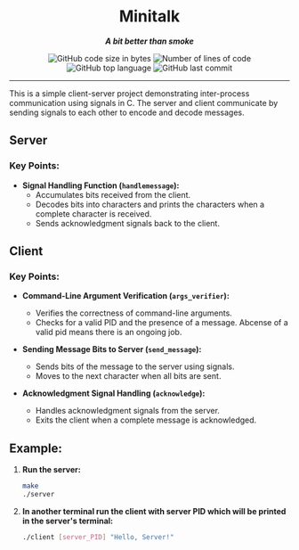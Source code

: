 <h1 align="center">Minitalk</h1>
<p align="center"><i><b>A bit better than smoke</b></i><p>

 <p align="center">
	<img alt="GitHub code size in bytes" src="https://img.shields.io/github/languages/code-size/kbly538/minitalk?color=lightblue" />
	<img alt="Number of lines of code" src="https://img.shields.io/badge/total_lines-178-green" />
	<img alt="GitHub top language" src="https://img.shields.io/github/languages/top/kbly538/minitalk?color=blue" />
	<img alt="GitHub last commit" src="https://img.shields.io/github/last-commit/kbly538/minitalk?color=green" />
</p>

---

This is a simple client-server project demonstrating inter-process communication using signals in C. The server and client communicate by sending signals to each other to encode and decode messages.

## Server

### Key Points:

- **Signal Handling Function (`handlemessage`):**
  - Accumulates bits received from the client.
  - Decodes bits into characters and prints the characters when a complete character is received.
  - Sends acknowledgment signals back to the client.

## Client

### Key Points:

- **Command-Line Argument Verification (`args_verifier`):**
  - Verifies the correctness of command-line arguments.
  - Checks for a valid PID and the presence of a message. Abcense of a valid pid means there is an ongoing job.

- **Sending Message Bits to Server (`send_message`):**
  - Sends bits of the message to the server using signals.
  - Moves to the next character when all bits are sent.

- **Acknowledgment Signal Handling (`acknowledge`):**
  - Handles acknowledgment signals from the server.
  - Exits the client when a complete message is acknowledged.

## Example:

1. **Run the server:**

   ```bash
   make
   ./server
2. **In another terminal run the client with server PID which will be printed in the server's terminal:**
   ```bash
   ./client [server_PID] "Hello, Server!"
   ```

